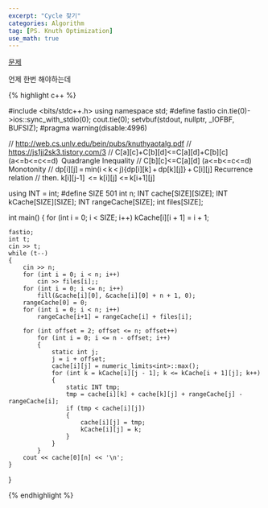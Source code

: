 ```yaml
---
excerpt: "Cycle 찾기"
categories: Algorithm
tag: [PS. Knuth Optimization]
use_math: true
---
```


[문제](https://www.acmicpc.net/submit/11066/40429781)

언제 한번 해야하는데

{% highlight c++ %}

#include <bits/stdc++.h>
using namespace std;
#define fastio cin.tie(0)->ios::sync_with_stdio(0); cout.tie(0); setvbuf(stdout, nullptr, _IOFBF, BUFSIZ);
#pragma warning(disable:4996)

// http://web.cs.unlv.edu/bein/pubs/knuthyaotalg.pdf
// https://js1jj2sk3.tistory.com/3
// C[a][c]+C[b][d]<=C[a][d]+C[b][c] (a<=b<=c<=d)        Quadrangle Inequality
// C[b][c]<=C[a][d] (a<=b<=c<=d)                       Monotonity
// dp[i][j] = min(i < k < j){dp[i][k] + dp[k][j]} + C[i][j]   Recurrence relation
// then.  k[i][j-1]  <= k[i][j] <= k[i+1][j]

using INT = int;
#define SIZE 501
int n;
INT cache[SIZE][SIZE];
INT kCache[SIZE][SIZE];
INT rangeCache[SIZE];
int files[SIZE];

int main()
{
	for (int i = 0; i < SIZE; i++)
		kCache[i][i + 1] = i + 1;

	fastio;
	int t;
	cin >> t;
	while (t--)
	{
		cin >> n;
		for (int i = 0; i < n; i++)
			cin >> files[i];;
		for (int i = 0; i <= n; i++)
			fill(&cache[i][0], &cache[i][0] + n + 1, 0);
		rangeCache[0] = 0;
		for (int i = 0; i < n; i++)
			rangeCache[i+1] = rangeCache[i] + files[i];
	
		for (int offset = 2; offset <= n; offset++)
			for (int i = 0; i <= n - offset; i++)
			{
				static int j;
				j = i + offset;
				cache[i][j] = numeric_limits<int>::max();
				for (int k = kCache[i][j - 1]; k <= kCache[i + 1][j]; k++)
				{
					static INT tmp;
					tmp = cache[i][k] + cache[k][j] + rangeCache[j] - rangeCache[i];
					if (tmp < cache[i][j])
					{
						cache[i][j] = tmp;
						kCache[i][j] = k;
					}
				}
			}
		cout << cache[0][n] << '\n';
	}
}

{% endhighlight %}

